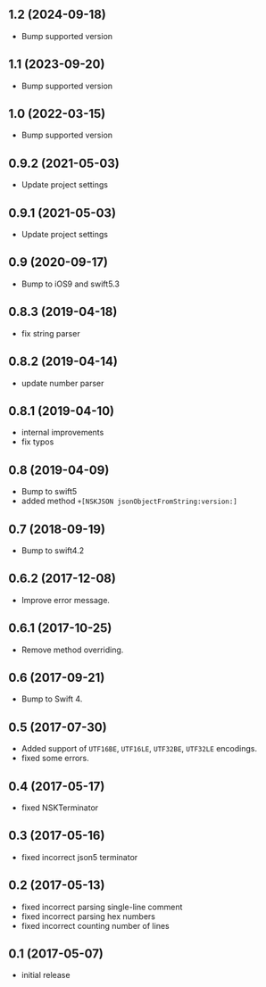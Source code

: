 ## 1.2 (2024-09-18)
- Bump supported version

## 1.1 (2023-09-20)
- Bump supported version

## 1.0 (2022-03-15)
- Bump supported version

## 0.9.2 (2021-05-03)
- Update project settings

## 0.9.1 (2021-05-03)
- Update project settings

## 0.9 (2020-09-17)
- Bump to iOS9 and swift5.3

## 0.8.3 (2019-04-18)
- fix string parser

## 0.8.2 (2019-04-14)
- update number parser

## 0.8.1 (2019-04-10)
- internal improvements
- fix typos

## 0.8 (2019-04-09)
- Bump to swift5
- added method `+[NSKJSON jsonObjectFromString:version:]`

## 0.7 (2018-09-19)
- Bump to swift4.2

## 0.6.2 (2017-12-08)
- Improve error message.

## 0.6.1 (2017-10-25)
- Remove method overriding.

## 0.6 (2017-09-21)
- Bump to Swift 4.

## 0.5 (2017-07-30)

- Added support of `UTF16BE`, `UTF16LE`, `UTF32BE`, `UTF32LE` encodings.
- fixed some errors.

## 0.4 (2017-05-17)

- fixed NSKTerminator

## 0.3 (2017-05-16)

- fixed incorrect json5 terminator

## 0.2 (2017-05-13)

- fixed incorrect parsing single-line comment
- fixed incorrect parsing hex numbers
- fixed incorrect counting number of lines

## 0.1 (2017-05-07)

- initial release
